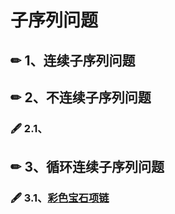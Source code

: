 # 子序列问题

## ✏ 1、连续子序列问题



## ✏ 2、不连续子序列问题

### 🖋 2.1、

## ✏ 3、循环连续子序列问题

### 🖋 3.1、[彩色宝石项链](https://www.nowcoder.com/questionTerminal/321bf2986bde4d799735dc9b493e0065)

